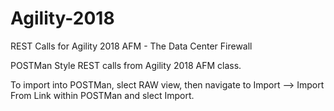 # Agility-2018

REST Calls for Agility 2018 AFM - The Data Center Firewall

POSTMan Style REST calls from Agility 2018 AFM class.  

To import into POSTMan, slect RAW view, then navigate to Import --> Import From Link within POSTMan and slect Import.  
